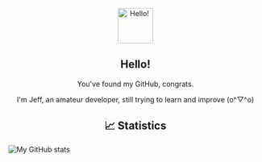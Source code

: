 <p align="center">
 <img width="70px" src="https://raw.githubusercontent.com/MartinHeinz/MartinHeinz/master/wave.gif" align="center" alt="Hello!" />
 <h2 align="center">Hello!</h2>
 <p align="center">You've found my GitHub, congrats.</p>
</p>

 <p align="center">I'm Jeff, an amateur developer, still trying to learn and improve (o^▽^o)</p>
 



<p align="center">
 <h2 align="center">&#x1f4c8; Statistics</h2>
</p>

![My GitHub stats](https://github-readme-stats.vercel.app/api?username=jeffduhdawg&hide=stars,prs&show_icons=true&title_color=70a5fd&text_color=bf91f3&icon_color=38bdae&bg_color=1a1b27)
